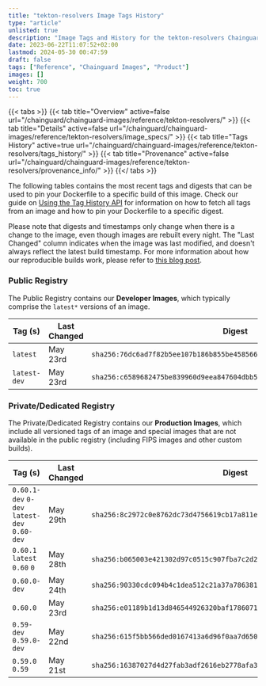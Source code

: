 ```yaml
---
title: "tekton-resolvers Image Tags History"
type: "article"
unlisted: true
description: "Image Tags and History for the tekton-resolvers Chainguard Image"
date: 2023-06-22T11:07:52+02:00
lastmod: 2024-05-30 00:47:59
draft: false
tags: ["Reference", "Chainguard Images", "Product"]
images: []
weight: 700
toc: true
---
```


{{< tabs >}}
{{< tab title="Overview" active=false url="/chainguard/chainguard-images/reference/tekton-resolvers/" >}}
{{< tab title="Details" active=false url="/chainguard/chainguard-images/reference/tekton-resolvers/image_specs/" >}}
{{< tab title="Tags History" active=true url="/chainguard/chainguard-images/reference/tekton-resolvers/tags_history/" >}}
{{< tab title="Provenance" active=false url="/chainguard/chainguard-images/reference/tekton-resolvers/provenance_info/" >}}
{{</ tabs >}}

The following tables contains the most recent tags and digests that can be used to pin your Dockerfile to a specific build of this image. Check our guide on [Using the Tag History API](/chainguard/chainguard-images/using-the-tag-history-api/) for information on how to fetch all tags from an image and how to pin your Dockerfile to a specific digest.

Please note that digests and timestamps only change when there is a change to the image, even though images are rebuilt every night. The "Last Changed" column indicates when the image was last modified, and doesn't always reflect the latest build timestamp. For more information about how our reproducible builds work, please refer to [this blog post](https://www.chainguard.dev/unchained/reproducing-chainguards-reproducible-image-builds).

### Public Registry
The Public Registry contains our **Developer Images**, which typically comprise the `latest*` versions of an image.

| Tag (s)       | Last Changed | Digest                                                                    |
|---------------|--------------|---------------------------------------------------------------------------|
|  `latest`     | May 23rd     | `sha256:76dc6ad7f82b5ee107b186b855be4585662d44b62881b4371449bc2ed48e97b6` |
|  `latest-dev` | May 23rd     | `sha256:c6589682475be839960d9eea847604dbb5d2abe0a80379402603960f0bbd6b3f` |


### Private/Dedicated Registry
The Private/Dedicated Registry contains our **Production Images**, which include all versioned tags of an image and special images that are not available in the public registry (including FIPS images and other custom builds).

| Tag (s)                                       | Last Changed | Digest                                                                    |
|-----------------------------------------------|--------------|---------------------------------------------------------------------------|
|  `0.60.1-dev` `0-dev` `latest-dev` `0.60-dev` | May 29th     | `sha256:8c2972c0e8762dc73d4756619cb17a811e69d9004abf4643d9974026d402122b` |
|  `0.60.1` `latest` `0.60` `0`                 | May 28th     | `sha256:b065003e421302d97c0515c907fba7c2d20d5610e536707785633b196c0d8b84` |
|  `0.60.0-dev`                                 | May 24th     | `sha256:90330cdc094b4c1dea512c21a37a786381ed066ef930a81636b9d07a66f81cf8` |
|  `0.60.0`                                     | May 23rd     | `sha256:e01189b1d13d846544926320baf178607164b30c38301cdb099a8bdcded07242` |
|  `0.59-dev` `0.59.0-dev`                      | May 22nd     | `sha256:615f5bb566ded0167413a6d96f0aa7d650c950ad5c5f13659636f0564c2f1737` |
|  `0.59.0` `0.59`                              | May 21st     | `sha256:16387027d4d27fab3adf2616eb2778afa320bd11b603f76a67788bd64607d0fd` |


